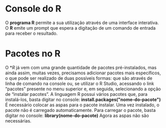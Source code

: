 # Console do R

O **programa R** permite a sua utilização através de uma interface interativa. O **R** emite um prompt que espera a digitação de um comando de entrada para receber o resultado.  

# Pacotes no R

 O **R* já vem com uma grande quantidade de pacotes pré-instalados, mas ainda assim, muitas vezes, precisamos adicionar pacotes mais específicos, o que pode ser realizado de duas possíveis formas: que são através de linha de comando na console ou, se utilizar o R Studio, acessando o link “pacotes” presente no menu superior e, em seguida, selecionando a opção de “instalar pacotes”.
 A linguagem R possui vários pacotes que, para instalá-los, basta digitar no console: 
<b>install.packages("nome-do-pacote")</b>
É necessário colocar as aspas para o pacote instalar. Uma vez instalado, o pacote não é carregado automaticamente.
Para carregar o pacote, basta digitar no console:
<b>library(nome-do-pacote)</b>
Agora as aspas não são necessárias.


